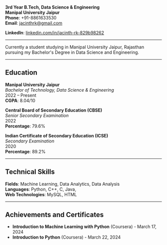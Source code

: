 
**3rd Year B.Tech, Data Science & Engineering**  
**Manipal University Jaipur**  
**Phone**: +91-8861633530  
**Email**: jacinthrk@gmail.com

**LinkedIn**: [linkedin.com/in/jacinth-rk-829b98262](https://www.linkedin.com/in/jacinth-rk-829b98262)

---

Currently a student studying in Manipal University Jaipur, Rajasthan pursuing my Bachelor's Degree in Data Science and Engineering.

---

## Education

**Manipal University Jaipur**  
*Bachelor of Technology, Data Science & Engineering*  
2022 – Present  
**CGPA**: 8.04/10

**Central Board of Secondary Education (CBSE)**  
*Senior Secondary Examination*  
2022  
**Percentage**: 79.6%

**Indian Certificate of Secondary Education (ICSE)**  
*Secondary Examination*  
2020  
**Percentage**: 89.2%

---

## Technical Skills

**Fields**: Machine Learning, Data Analytics, Data Analysis  
**Languages**: Python, C++, C, Java,   
**Web Technologies**: MySQL, HTML

---

## Achievements and Certificates

- **Introduction to Machine Learning with Python** (Coursera) - March 17, 2024  
- **Introduction to Python** (Coursera) - March 22, 2024  
